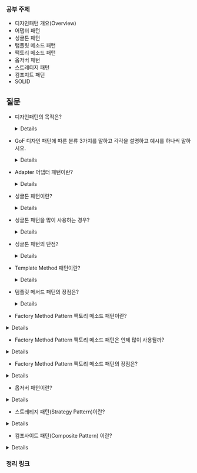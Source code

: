 ### 공부 주제

- 디자인패턴 개요(Overview)
- 어댑터 패턴
- 싱글톤 패턴
- 탬플릿 메소드 패턴
- 팩토리 메소드 패턴
- 옵저버 패턴
- 스트레티지 패턴
- 컴포지트 패턴
- SOLID

## 질문

- 디자인패턴의 목적은?
    <details>
    SW재사용성, 호환성, 유지보수성을 보장
    </details>

- GoF 디자인 패턴에 따른 분류 3가지를 말하고 각각을 설명하고 예시를 하나씩 말하시오.

    <details>
   - 생성패턴
       - 객체의 생성방식 결정
       - 생성 패턴에 속하는 패턴들은 객체를 생성, 합성하는 방법이나 객체의 표현 방법을 시스템과 분리해줍니다.
       - 생성 패턴은 시스템이 상속(inheritance) 보다 복합(composite) 방법을 사용하는 방향으로 진화되어 가면서 더 중요해지고 있습니다.
       - 싱글톤, 빌더, 프로토타입, 팩토리 메소드 패턴 등

   - 구조패턴
       - 객체간의 관계를 조직, 작은 클래스들을 상속과 합성을 이용하여 더 큰 클래스를 생성하는 방법을 제공하는 패턴
       - 구조 패턴의 중요한 포인트는 인터페이스나 구현을 복합하는 것이 아니라 객체를 합성하는 방법을 제공한다는 것입니다. 
       - 이는 컴파일 단계에서가 아닌 런타임 단계에서 복합 방법이나 대상을 변경할 수 있다는 점에서 유연성을 갖습니다.(구조패턴의 장점)
       - Adapter, Proxy, Composite 등

   - 행위패턴
       - 객체의 행위를 조직, 관리, 연합
       - Iterator, Interpreter, Template Method, Command, Strategy 등
    </details>


- Adapter 어댑터 패턴이란?

    <details>
    클래스의 인터페이스를 사용자가 기대하는 인터페이스 형태로 변환시키는 패턴, <br>
    중간에서 변환 역할을 해주는 클래스 -> 어댑터 패턴

    </details>

- 싱글톤 패턴이란?

    <details>
    싱글톤 패턴은 '하나'의 인스턴스만 생성하여 사용하는 디자인 패턴

    </details>

- 싱글톤 패턴을 많이 사용하는 경우?

    <details>
    주로 공통된 객체를 여러개 생성해서 사용해야하는 상황 <br>
    - 데이터베이스에서 커넥션풀, 스레드풀, 캐시, 로그 기록 객체 등
    </details>

- 싱글톤 패턴의 단점?
    <details>
    1. 개방-폐쇄 원칙에 위배된다. 하나의 객체가 많은 일을 하게 되어 클래스들간의 결합도가 높아진다. <br>
    2. 또한, 멀티 스레드 환경에서 동기화 처리를 하지 않았을 때, 인스턴스가 2개가 생성되는 문제도 발생할 수 있다.<br>
    -> 따라서 반드시 필요한 상황 아니면 지양하는 것이 좋음
    </details>

- Template Method 패턴이란?
    <details>
    어떤 작업을 처리하는 일부분을 서브 클래스로 캡슐화해 <br>
  전체 일을 수행하는 구조는 바꾸지 않으면서 특정 단계에서 수행하는 내역을 바꾸는 패턴
    </details>

- 탬플릿 메서드 패턴의 장점은?
    <details>
    - 전체적으로는 동일하면서 부분적으로는 다른 구문으로 구성된 메서드의 코드 중복을 최소화 할 때 유용하다.<br>
    - 다른 관점에서 보면 동일한 기능을 상위 클래스에서 정의하면서 확장/변화가 필요한 부분만 서브 클래스에서 구현할 수 있도록 한다.<br>
    - 예를 들어, 전체적인 알고리즘은 상위 클래스에서 구현하면서 다른 부분은 하위 클래스에서 구현할 수 있도록 함으로써 전체적인 알고리즘 코드를 재사용하는 데 유용하도록 한다.

    </details>


- Factory Method Pattern 팩토리 메소드 패턴이란?
<details>
    - 여러 개의 서브 클래스를 가진 슈퍼 클래스가 있을 때 인풋에 따라 하나의 자식 클래스의 인스턴스를 리턴해주는 방식
    - 객체 생성 처리를 서브 클래스로 분리 해 처리하도록 캡슐화하는 패턴
</details>

- Factory Method Pattern 팩토리 메소드 패턴은 언제 많이 사용될까?
<details>
    - 어떤 클래스가 자신이 생성해야 하는 객체의 클래스를 예측할 수 없을 때
    - 생성할 객체를 기술하는 책임을 자신의 서브클래스가 지정했으면 할 때
</details>


- Factory Method Pattern 팩토리 메소드 패턴의 장점은?
<details>
    - 코드로부터 서브 클래스의 인스턴스화를 제거하여 서로간의 종속성을 낮추고 결합도를 느슨하게 하며 확장을 쉽게합니다.
    - 클라이언트와 구현 객체들 사이에 추상화를 제공합니다. 
</details>
  
- 옵저버 패턴이란?
<details>
    - 한 객체의 상태 변화에 따라 다른 객체의 상태도 연동되도록 일대다 객체 의존 관계를 구성 하는 패턴
    - 데이터의 변경이 발생했을 경우 상대 클래스나 객체에 의존하지 않으면서 데이터 변경을 통보하고자 할 때 유용하다.
</details>
    
- 스트레티지 패턴(Strategy Pattern)이란?
<details>
    - 어떤 동작을 하는 로직을 정의하고, 이것들을 하나로 묶어(캡슐화) 관리하는 패턴
    - 행위를 클래스로 캡슐화해 동적으로 행위를 자유롭게 바꿀 수 있게 해주는 패턴
</details>
    
- 컴포사이트 패턴(Composite Pattern) 이란?
<details>
    - 여러 개의 객체들로 구성된 복합 객체와 단일 객체를 클라이언트에서 구별 없이 다루게 해주는 패턴
    - 즉, 전체-부분의 관계(Ex. Directory-File)를 갖는 객체들 사이의 관계를 정의할 때 유용하다.
    - 또한 클라이언트는 전체와 부분을 구분하지 않고 동일한 인터페이스 를 사용할 수 있다.
</details>


### 정리 링크
